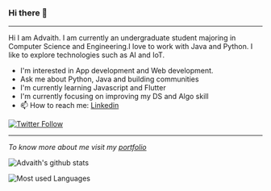 ### Hi there 👋

<!--
**advaith-unnikrishnan/advaith-unnikrishnan** is a ✨ _special_ ✨ repository because its `README.md` (this file) appears on your GitHub profile.

Will be updating soon to do the video
-->
----
Hi I am Advaith. I am currently an undergraduate student majoring in Computer Science and Engineering.I love to work with Java and Python. I like to explore technologies such as AI and IoT. 

- I'm interested in App development and Web development.
- Ask me about Python, Java and building communities
- I'm currently learning Javascript and Flutter
- I'm currently focusing on improving my DS and Algo skill
- 📫 How to reach me:  [Linkedin](https://www.linkedin.com/in/advaithu/) 

[![Twitter Follow](https://img.shields.io/twitter/follow/advaith_unni?style=social)](https://twitter.com/advaith_unni)

<!--![](https://komarev.com/ghpvc/?username=advaith-uniikrishnan&color=blue&style=flat-square&label=profile-visits)-->

----

*To know more about me visit my [portfolio](https://advaith-unnikrishnan.github.io/)*

![Advaith's github stats](https://github-readme-stats.vercel.app/api?username=advaith-unnikrishnan&show_icons=true&hide=["issues"])

![Most used Languages](https://github-readme-stats.vercel.app/api/top-langs/?username=advaith-unnikrishnan&&show_icons=true)

